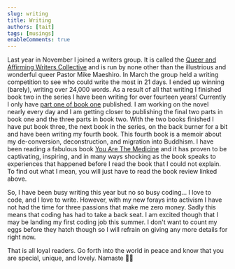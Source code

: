 ```yaml
---
slug: writing
title: Writing
authors: [tait]
tags: [musings]
enableComments: true
---
```


Last year in November I joined a writers group. It is called the [Queer and Affirming Writers Collective](https://www.mikemaeshiro.com/writers-group) and is run by none other than the illustrious and wonderful queer Pastor Mike Maeshiro. In March the group held a writing competition to see who could write the most in 21 days. I ended up winning (barely), writing over 24,000 words. As a result of all that writing I finished book two in the series I have been writing for over fourteen years! Currently I only have [part one of book one](https://wormwoodsaga.com/) published. I am working on the novel nearly every day and I am getting closer to publishing the final two parts in book one and the three parts in book two. With the two books finished I have put book three, the next book in the series, on the back burner for a bit and have been writing my fourth book. This fourth book is a memoir about my de-conversion, deconstruction, and migration into Buddhism. I have been reading a fabulous book [You Are The Medicine](/docs/Medicine)
and it has proven to be captivating, inspiring, and in many ways shocking as the book speaks to experiences that happened before I read the book that I could not explain. To find out what I mean, you will just have to read the book review linked above.

So, I have been busy writing this year but no so busy coding... I love to code, and I love to write. However, with my new forays into activism I have not had the time for three passions that make me zero money. Sadly this means that coding has had to take a back seat. I am excited though that I may be landing my first coding job this summer. I don't want to count my eggs before they hatch though so I will refrain on giving any more details for right now.

That is all loyal readers. Go forth into the world in peace and know that you are special, unique, and lovely. Namaste ✌🏽
